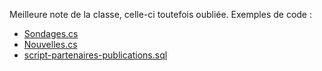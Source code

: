 Meilleure note de la classe, celle-ci toutefois oubliée.
Exemples de code :
- [Sondages.cs](/projet-mozambique/projet-mozambique/Controllers/Types/Sondages.cs)
- [Nouvelles.cs](/projet-mozambique/projet-mozambique/Controllers/Types/Nouvelles.cs)
- [script-partenaires-publications.sql](https://github.com/PhilCS/RealisationWeb/blob/47e7ad4b41ddc0a14e0049db392a555d90328a27/scripts/script-partenaires-publications.sql)
